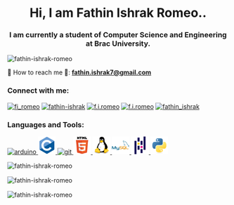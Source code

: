 <h1 align="center">Hi, I am Fathin Ishrak Romeo..</h1>
<h3 align="center">I am currently a student of Computer Science and Engineering at Brac University.</h3>

<p align="left"> <img src="https://komarev.com/ghpvc/?username=fathin-ishrak-romeo&label=Profile%20views&color=0e75b6&style=flat" alt="fathin-ishrak-romeo" /> </p>

🚀 How to reach me 📩: **fathin.ishrak7@gmail.com**

<h3 align="left">Connect with me:</h3>
<p align="left">
<a href="https://twitter.com/fi_romeo" target="blank"><img align="center" src="https://raw.githubusercontent.com/rahuldkjain/github-profile-readme-generator/master/src/images/icons/Social/twitter.svg" alt="fi_romeo" height="30" width="40" /></a>
<a href="https://linkedin.com/in/fathin-ishrak" target="blank"><img align="center" src="https://raw.githubusercontent.com/rahuldkjain/github-profile-readme-generator/master/src/images/icons/Social/linked-in-alt.svg" alt="fathin-ishrak" height="30" width="40" /></a>
<a href="https://fb.com/f.i.romeo" target="blank"><img align="center" src="https://raw.githubusercontent.com/rahuldkjain/github-profile-readme-generator/master/src/images/icons/Social/facebook.svg" alt="f.i.romeo" height="30" width="40" /></a>
<a href="https://instagram.com/f.i.romeo" target="blank"><img align="center" src="https://raw.githubusercontent.com/rahuldkjain/github-profile-readme-generator/master/src/images/icons/Social/instagram.svg" alt="f.i.romeo" height="30" width="40" /></a>
<a href="https://www.leetcode.com/fathin_ishrak" target="blank"><img align="center" src="https://raw.githubusercontent.com/rahuldkjain/github-profile-readme-generator/master/src/images/icons/Social/leet-code.svg" alt="fathin_ishrak" height="30" width="40" /></a>
</p>

<h3 align="left">Languages and Tools:</h3>
<p align="left"> <a href="https://www.arduino.cc/" target="_blank" rel="noreferrer"> <img src="https://cdn.worldvectorlogo.com/logos/arduino-1.svg" alt="arduino" width="40" height="40"/> </a> <a href="https://www.cprogramming.com/" target="_blank" rel="noreferrer"> <img src="https://raw.githubusercontent.com/devicons/devicon/master/icons/c/c-original.svg" alt="c" width="40" height="40"/> </a> <a href="https://git-scm.com/" target="_blank" rel="noreferrer"> <img src="https://www.vectorlogo.zone/logos/git-scm/git-scm-icon.svg" alt="git" width="40" height="40"/> </a> <a href="https://www.w3.org/html/" target="_blank" rel="noreferrer"> <img src="https://raw.githubusercontent.com/devicons/devicon/master/icons/html5/html5-original-wordmark.svg" alt="html5" width="40" height="40"/> </a> <a href="https://www.linux.org/" target="_blank" rel="noreferrer"> <img src="https://raw.githubusercontent.com/devicons/devicon/master/icons/linux/linux-original.svg" alt="linux" width="40" height="40"/> </a> <a href="https://www.mysql.com/" target="_blank" rel="noreferrer"> <img src="https://raw.githubusercontent.com/devicons/devicon/master/icons/mysql/mysql-original-wordmark.svg" alt="mysql" width="40" height="40"/> </a> <a href="https://pandas.pydata.org/" target="_blank" rel="noreferrer"> <img src="https://raw.githubusercontent.com/devicons/devicon/2ae2a900d2f041da66e950e4d48052658d850630/icons/pandas/pandas-original.svg" alt="pandas" width="40" height="40"/> </a> <a href="https://www.python.org" target="_blank" rel="noreferrer"> <img src="https://raw.githubusercontent.com/devicons/devicon/master/icons/python/python-original.svg" alt="python" width="40" height="40"/> </a> </p>

<p><img align="center" src="https://github-readme-stats.vercel.app/api/top-langs?username=fathin-ishrak-romeo&show_icons=true&locale=en&layout=compact" alt="fathin-ishrak-romeo" /></p>

<p><img align="center" src="https://github-readme-stats.vercel.app/api?username=fathin-ishrak-romeo&show_icons=true&locale=en" alt="fathin-ishrak-romeo" /></p>

<p><img align="center" src="https://github-readme-streak-stats.herokuapp.com/?user=fathin-ishrak-romeo&" alt="fathin-ishrak-romeo" /></p>
